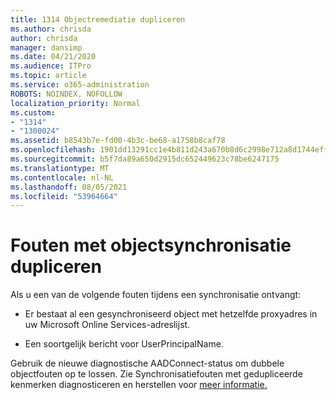 ```yaml
---
title: 1314 Objectremediatie dupliceren
ms.author: chrisda
author: chrisda
manager: dansimp
ms.date: 04/21/2020
ms.audience: ITPro
ms.topic: article
ms.service: o365-administration
ROBOTS: NOINDEX, NOFOLLOW
localization_priority: Normal
ms.custom:
- "1314"
- "1300024"
ms.assetid: b8543b7e-fd00-4b3c-be68-a1758b8caf78
ms.openlocfilehash: 1901dd13291cc1e4b811d243a670b8d6c2998e712a8d1744effe7e3832c156da
ms.sourcegitcommit: b5f7da89a650d2915dc652449623c78be6247175
ms.translationtype: MT
ms.contentlocale: nl-NL
ms.lasthandoff: 08/05/2021
ms.locfileid: "53964664"
---
```

# <a name="duplicate-object-synchronization-errors"></a>Fouten met objectsynchronisatie dupliceren

Als u een van de volgende fouten tijdens een synchronisatie ontvangt:

- Er bestaat al een gesynchroniseerd object met hetzelfde proxyadres in uw Microsoft Online Services-adreslijst.

- Een soortgelijk bericht voor UserPrincipalName.

Gebruik de nieuwe diagnostische AADConnect-status om dubbele objectfouten op te lossen. Zie Synchronisatiefouten met gedupliceerde kenmerken diagnosticeren en herstellen voor [meer informatie.](https://docs.microsoft.com/azure/active-directory/hybrid/how-to-connect-health-diagnose-sync-errors)
